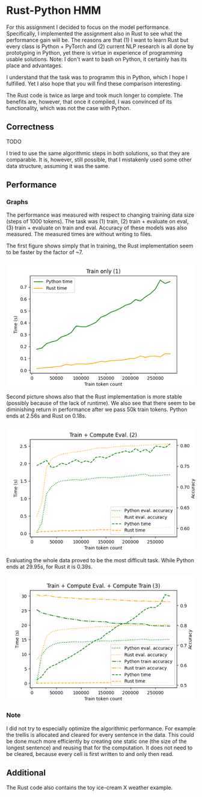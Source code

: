 # Rust-Python HMM

For this assignment I decided to focus on the model performance. Specifically, I implemented the assignment also in Rust to see what the performance gain will be.
The reasons are that (1) I want to learn Rust but every class is Python + PyTorch and (2) current NLP research is all done by prototyping in Python, yet there is virtue in experience of programming usable solutions. Note: I don't want to bash on Python, it certainly has its place and advantages.

I understand that the task was to programm this in Python, which I hope I fulfilled. Yet I also hope that you will find these comparison interesting. 

The Rust code is twice as large and took much longer to complete. The benefits are, however, that once it compiled, I was convinced of its functionality, which was not the case with Python. 

## Correctness

TODO

I tried to use the same algorithmic steps in both solutions, so that they are comparable. It is, however, still possible, that I mistakenly used some other data structure, assuming it was the same.

## Performance

### Graphs

The performance was measured with respect to changing training data size (steps of 1000 tokens). The task was (1) train, (2) train + evaluate on eval, (3) train + evaluate on train and eval. Accuracy of these models was also measured. The measured times are without writing to files.

The first figure shows simply that in training, the Rust implementation seem to be faster by the factor of  ~7.

![time-1](data_measured/time-1.png)

Second picture shows also that the Rust implementation is more stable (possibly because of the lack of runtime). We also see that there seem to be diminishing return in performance after we pass 50k train tokens. Python ends at 2.56s and Rust on 0.18s.

![time-2](data_measured/time-2.png)

Evaluating the whole data proved to be the most difficult task. While Python ends at 29.95s, for Rust it is 0.39s.

![time-3](data_measured/time-3.png)

### Note

I did not try to especially optimize the algorithmic performance. For example the trellis is allocated and cleared for every sentence in the data. This could be done much more efficiently by creating one static one (the size of the longest sentence) and reusing that for the computation. It does not need to be cleared, because every cell is first written to and only then read.  

## Additional

The Rust code also contains the toy ice-cream X weather example.